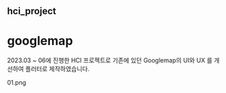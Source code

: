## hci_project 
# googlemap

2023.03 ~ 06에 진행한 HCI 프로젝트로 기존에 있던 Googlemap의 UI와 UX 를 개선하여 플러터로 제작하였습니다.

01.png
